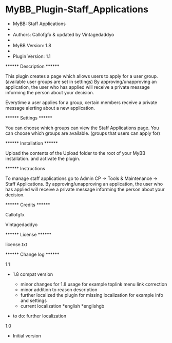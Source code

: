 # MyBB_Plugin-Staff_Applications

 * MyBB: Staff Applications
 *
 * Authors: Callofgfx & updated by Vintagedaddyo
 *
 * MyBB Version: 1.8
 *
 * Plugin Version: 1.1

****** Description ******

This plugin creates a page which allows users to apply for a user group. (available user groups are set in settings)
By approving/unapproving an application, the user who has applied will receive a private message informing the person about your decision.

Everytime a user applies for a group, certain members receive a private message alerting about a new application.


****** Settings ******

You can choose which groups can view the Staff Applications page.
You can choose which groups are available. (groups that users can apply for)


****** Installation ******

Upload the contents of the Upload folder to the root of your MyBB installation. and activate the plugin.


****** Instructions

To manage staff applications go to Admin CP -> Tools & Maintenance -> Staff Applications.
By approving/unapproving an application, the user who has applied will receive a private message informing the person about your decision.


****** Credits ******

Callofgfx

Vintagedaddyo

****** License ******

license.txt


****** Change log ******

1.1

- 1.8 compat version
  - minor changes for 1.8 usage for example toplink menu link correction
  - minor addition to reason description
  - further localized the plugin for missing localization for example info and settings 
  - current localization *english *englishgb

- to do: further localization

1.0

- Initial version
